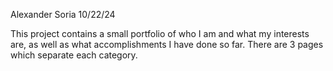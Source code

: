 Alexander Soria
10/22/24

This project contains a small portfolio of who I am and what my interests are, as well as what accomplishments I have done so far. There are 3 pages which separate each category.
